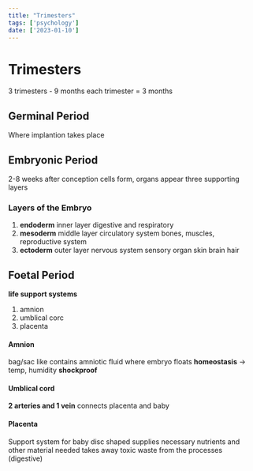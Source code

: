 ```yaml
---
title: "Trimesters"
tags: ['psychology']
date: ['2023-01-10']
---
```

# Trimesters
3 trimesters - 9 months
each trimester = 3 months

## Germinal Period
Where implantion takes place
## Embryonic Period
2-8 weeks after conception
cells form, organs appear
three supporting layers

### Layers of the Embryo
1. **endoderm**
  inner layer
  digestive and respiratory
2. **mesoderm**
  middle layer
  circulatory system
  bones, muscles, 
  reproductive system
3. **ectoderm**
  outer layer
  nervous system
  sensory organ
  skin 
  brain
  hair

## Foetal Period 

**life support systems**
1. amnion
2. umblical corc
3. placenta

#### Amnion 
bag/sac like 
contains amniotic fluid where embryo floats
**homeostasis** -> temp, humidity
**shockproof**

#### Umblical cord
**2 arteries and 1 vein**
connects placenta and baby

#### Placenta 
Support system for baby
disc shaped 
supplies necessary nutrients and other material needed 
takes away toxic waste from the processes (digestive)



